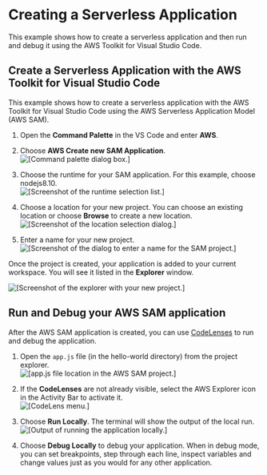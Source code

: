 # Creating a Serverless Application<a name="create-sam"></a>

This example shows how to create a serverless application and then run and debug it using the AWS Toolkit for Visual Studio Code\.

## Create a Serverless Application with the AWS Toolkit for Visual Studio Code<a name="create-serverless-app"></a>

 This example shows how to create a serverless application with the AWS Toolkit for Visual Studio Code using the AWS Serverless Application Model \(AWS SAM\)\. 

1. Open the **Command Palette** in the VS Code and enter **AWS**\.

1. Choose **AWS Create new SAM Application**\.  
![\[Command palette dialog box.\]](http://docs.aws.amazon.com/toolkit-for-vscode/latest/userguide/images/sam-create-app-cmdlet.png)

1. Choose the runtime for your SAM application\. For this example, choose nodejs8\.10\.  
![\[Screenshot of the runtime selection list.\]](http://docs.aws.amazon.com/toolkit-for-vscode/latest/userguide/images/sam-create-app-runtime.png)

1. Choose a location for your new project\. You can choose an existing location or choose **Browse** to create a new location\.  
![\[Screenshot of the location selection dialog.\]](http://docs.aws.amazon.com/toolkit-for-vscode/latest/userguide/images/sam-create-app-location.png)

1. Enter a name for your new project\.  
![\[Screenshot of the dialog to enter a name for the SAM project.\]](http://docs.aws.amazon.com/toolkit-for-vscode/latest/userguide/images/sam-create-app-name.png)

Once the project is created, your application is added to your current workspace\. You will see it listed in the **Explorer** window\.

![\[Screenshot of the explorer with your new project.\]](http://docs.aws.amazon.com/toolkit-for-vscode/latest/userguide/images/sam-create-app-explorer.png)

## Run and Debug your AWS SAM application<a name="run-debug-sam-app"></a>

After the AWS SAM application is created, you can use [CodeLenses](https://code.visualstudio.com/blogs/2017/02/12/code-lens-roundup) to run and debug the application\.

1. Open the `app.js` file \(in the hello\-world directory\) from the project explorer\.  
![\[app.js file location in the AWS SAM project.\]](http://docs.aws.amazon.com/toolkit-for-vscode/latest/userguide/images/sam-app-file.png)

1. If the **CodeLenses** are not already visible, select the AWS Explorer icon in the Activity Bar to activate it\.  
![\[CodeLens menu.\]](http://docs.aws.amazon.com/toolkit-for-vscode/latest/userguide/images/lambda-codelens-menu.png)

1. Choose **Run Locally**\. The terminal will show the output of the local run\.  
![\[Output of running the application locally.\]](http://docs.aws.amazon.com/toolkit-for-vscode/latest/userguide/images/sam-run-locally.png)

1. Choose **Debug Locally** to debug your application\. When in debug mode, you can set breakpoints, step through each line, inspect variables and change values just as you would for any other application\. 